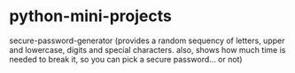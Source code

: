 # python-mini-projects
secure-password-generator (provides a random sequency of letters, upper and lowercase, digits and special characters. also, shows how much time is needed to break it, so you can pick a secure password... or not)
